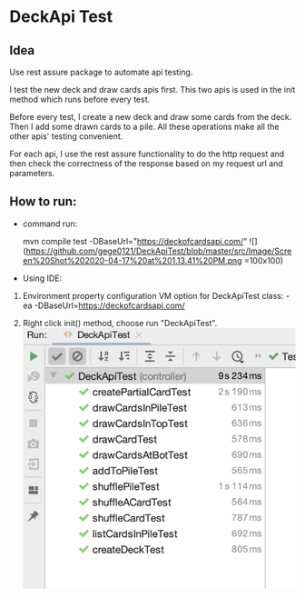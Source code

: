 # DeckApi Test
## Idea
Use rest assure package to automate api testing.

I test the new deck and draw cards apis first. This two apis
is used in the init method which runs before every test.

Before every test, I create a new deck and draw some cards from the
deck. Then I add some drawn cards to a pile. All these operations make
all the other apis' testing convenient.

For each api, I use the rest assure functionality to do the http request 
and then check the correctness of the response based on my request url and 
parameters. 

## How to run:
 * command run:
 
   mvn compile test -DBaseUrl="https://deckofcardsapi.com/"
![](https://github.com/gege0121/DeckApiTest/blob/master/src/Image/Screen%20Shot%202020-04-17%20at%201.13.41%20PM.png =100x100)
 * Using IDE:
 1. Environment property configuration
VM option for DeckApiTest class:
-ea -DBaseUrl=https://deckofcardsapi.com/

 2. Right click init() method, choose run "DeckApiTest".
![](https://github.com/gege0121/DeckApiTest/blob/master/src/Image/Screen%20Shot%202020-04-17%20at%201.11.12%20PM.png)









 
 